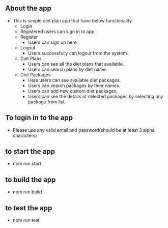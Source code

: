 ## About the app

- This is simple diet plan app that have below functionality
  - Login
  - Registered users can sign in to app.
  - Register
    - Users can sign up here.
  - Logout
    - Users successfully can logout from the system.
  - Diet Plans
    - Users can see all the diet plans that available.
    - Users can search plans by diet name.
  - Diet Packages
    - Here users can see available diet packages.
    - Users can search packages by their names.
    - Users can add new custom diet packages.
    - Users can see the details of selected packages by selecting any package from list.

## To login in to the app

- Please use any valid email and password(should be at least 3 alpha characters)

## to start the app

- npm run start

## to build the app

- npm run build

## to test the app

- npm run test
